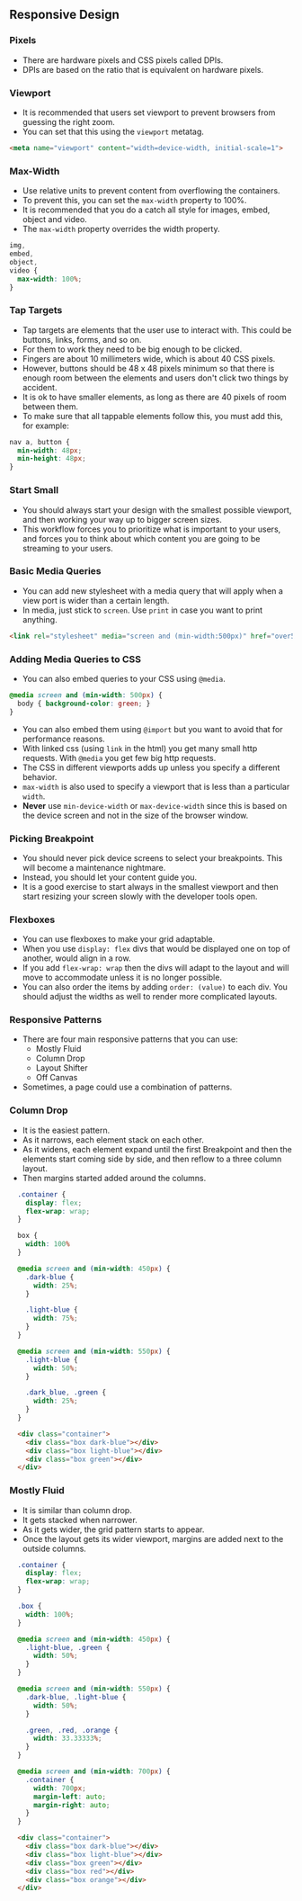 ## Responsive Design

### Pixels

* There are hardware pixels and CSS pixels called DPIs.
* DPIs are based on the ratio that is equivalent on hardware pixels.

### Viewport

* It is recommended that users set viewport to prevent browsers from guessing the right zoom.
* You can set that this using the `viewport` metatag.

```html
<meta name="viewport" content="width=device-width, initial-scale=1">
```

### Max-Width

* Use relative units to prevent content from overflowing the containers.
* To prevent this, you can set the `max-width` property to 100%.
* It is recommended that you do a catch all style for images, embed, object and video.
* The `max-width` property overrides the width property.

```css
img,
embed,
object,
video {
  max-width: 100%;
}
```

### Tap Targets

* Tap targets are elements that the user use to interact with. This could be buttons, links, forms, and so on.
* For them to work they need to be big enough to be clicked.
* Fingers are about 10 millimeters wide, which is about 40 CSS pixels.
* However, buttons should be 48 x 48 pixels minimum so that there is enough room between the elements and users don't click two things by accident.
* It is ok to have smaller elements, as long as there are 40 pixels of room between them.
* To make sure that all tappable elements follow this, you must add this, for example:

```css
nav a, button {
  min-width: 48px;
  min-height: 48px;
}
```

### Start Small

* You should always start your design with the smallest possible viewport, and then working your way up to bigger screen sizes.
* This workflow forces you to prioritize what is important to your users, and forces you to think about which content you are going to be streaming to your users.

### Basic Media Queries

* You can add new stylesheet with a media query that will apply when a view port is wider than a certain length.
* In media, just stick to `screen`. Use `print` in case you want to print anything.

```html
<link rel="stylesheet" media="screen and (min-width:500px)" href="over500.css">
```

### Adding Media Queries to CSS

* You can also embed queries to your CSS using `@media`.

```css
@media screen and (min-width: 500px) {
  body { background-color: green; }
}
```

* You can also embed them using `@import` but you want to avoid that for performance reasons.
* With linked css (using `link` in the html) you get many small http requests. With `@media` you get few big http requests.
* The CSS in different viewports adds up unless you specify a different behavior.
* `max-width` is also used to specify a viewport that is less than a particular `width`.
* **Never** use `min-device-width` or `max-device-width` since this is based on the device screen and not in the size of the browser window.

### Picking Breakpoint

* You should never pick device screens to select your breakpoints. This will become a maintenance nightmare.
* Instead, you should let your content guide you.
* It is a good exercise to start always in the smallest viewport and then start resizing your screen slowly with the developer tools open.

### Flexboxes

* You can use flexboxes to make your grid adaptable.
* When you use `display: flex` divs that would be displayed one on top of another, would align in a row.
* If you add `flex-wrap: wrap` then the divs will adapt to the layout and will move to accommodate unless it is no longer possible.
* You can also order the items by adding `order: (value)` to each div. You should adjust the widths as well to render more complicated layouts.

### Responsive Patterns

* There are four main responsive patterns that you can use:
  * Mostly Fluid
  * Column Drop
  * Layout Shifter
  * Off Canvas
* Sometimes, a page could use a combination of patterns.

### Column Drop

* It is the easiest pattern.
* As it narrows, each element stack on each other.
* As it widens, each element expand until the first Breakpoint and then the elements start coming side by side, and then reflow to a three column layout.
* Then margins started added around the columns.

```css
  .container {
    display: flex;
    flex-wrap: wrap;
  }

  box {
    width: 100%
  }

  @media screen and (min-width: 450px) {
    .dark-blue {
      width: 25%;
    }

    .light-blue {
      width: 75%;
    }
  }

  @media screen and (min-width: 550px) {
    .light-blue {
      width: 50%;
    }

    .dark_blue, .green {
      width: 25%;
    }
  }
```

```html
  <div class="container">
    <div class="box dark-blue"></div>
    <div class="box light-blue"></div>
    <div class="box green"></div>
  </div>
```

### Mostly Fluid

* It is similar than column drop.
* It gets stacked when narrower.
* As it gets wider, the grid pattern starts to appear.
* Once the layout gets its wider viewport, margins are added next to the outside columns.

```css
  .container {
    display: flex;
    flex-wrap: wrap;
  }

  .box {
    width: 100%;
  }

  @media screen and (min-width: 450px) {
    .light-blue, .green {
      width: 50%;
    }
  }

  @media screen and (min-width: 550px) {
    .dark-blue, .light-blue {
      width: 50%;
    }

    .green, .red, .orange {
      width: 33.33333%;
    }
  }

  @media screen and (min-width: 700px) {
    .container {
      width: 700px;
      margin-left: auto;
      margin-right: auto;
    }
  }
```

```html
  <div class="container">
    <div class="box dark-blue"></div>
    <div class="box light-blue"></div>
    <div class="box green"></div>
    <div class="box red"></div>
    <div class="box orange"></div>
  </div>
```
